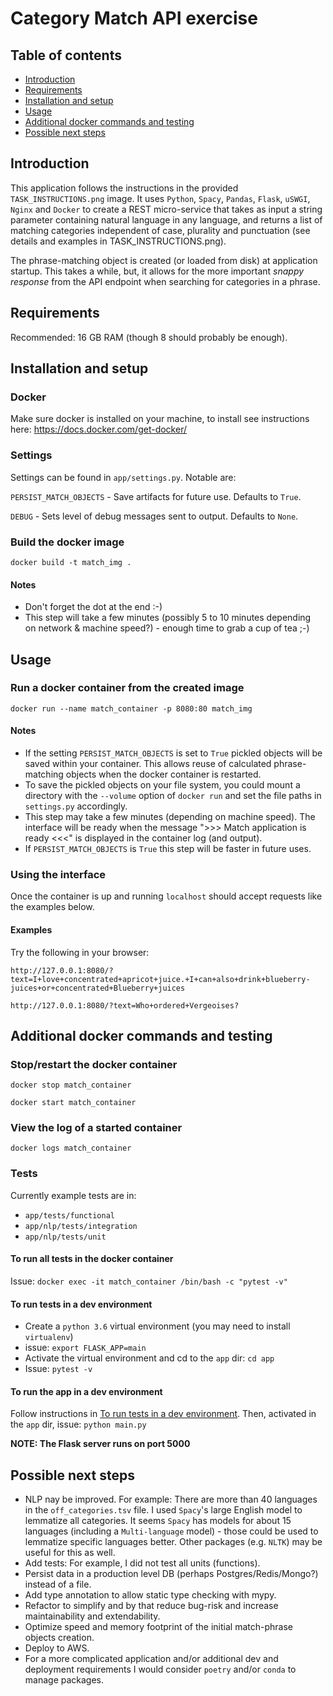 # Category Match API exercise

## Table of contents
* [Introduction](#introduction)
* [Requirements](#requirements)
* [Installation and setup](#installation-and-setup)
* [Usage](#Usage)
* [Additional docker commands and testing](#additional-docker-commands-and-testing)
* [Possible next steps](#possible-next-steps)

## Introduction
This application follows the instructions in the provided 
`TASK_INSTRUCTIONS.png` image. It uses `Python`, 
`Spacy`, `Pandas`, `Flask`, `uSWGI`, `Nginx` and `Docker` to create a REST 
micro-service that takes as input a string parameter containing natural 
language in any language, and returns a list of matching categories 
independent of case, plurality and punctuation (see details and examples
in TASK_INSTRUCTIONS.png).

The phrase-matching object is created (or loaded from disk) at application
startup. This takes a while, but, it allows for the more important 
*snappy response* from the API 
endpoint when searching for categories in a phrase.

## Requirements
Recommended: 16 GB RAM (though 8 should probably be enough).

## Installation and setup

### Docker
Make sure docker is installed on your machine,
to install see instructions here: https://docs.docker.com/get-docker/

### Settings

Settings can be found in `app/settings.py`. Notable are:

`PERSIST_MATCH_OBJECTS` - Save artifacts for future use. Defaults to `True`.

`DEBUG` - Sets level of debug messages sent to output. Defaults to `None`.


### Build the docker image

`docker build -t match_img .`  

#### Notes 
- Don't forget the dot at the end :-)
- This step will take a few minutes (possibly 5 to 10 minutes depending   
on network & machine speed?) - enough time to grab a cup of tea ;-) 

## Usage

### Run a docker container from the created image 
`docker run --name match_container -p 8080:80 match_img`

#### Notes
- If the setting `PERSIST_MATCH_OBJECTS` is set to `True` pickled objects will be 
saved within your container. This allows reuse of calculated phrase-matching 
objects when the docker container is restarted. 
- To save the pickled objects on your file system, you could mount a directory 
with the `--volume` option of `docker run` and set the file paths in 
`settings.py` accordingly.
- This step may take a few minutes (depending on machine speed). The interface 
will be ready when the message ">>> Match application is ready <<<" is displayed 
in the container log (and output).
- If `PERSIST_MATCH_OBJECTS` is `True` this step will be faster in 
future uses.

### Using the interface
Once the container is up and running `localhost` should 
accept requests like the examples below.  

#### Examples
Try the following in your browser:

`http://127.0.0.1:8080/?text=I+love+concentrated+apricot+juice.+I+can+also+drink+blueberry-juices+or+concentrated+Blueberry+juices`

`http://127.0.0.1:8080/?text=Who+ordered+Vergeoises?`


## Additional docker commands and testing

### Stop/restart the docker container

`docker stop match_container`

`docker start match_container`

### View the log of a started container

`docker logs match_container`

### Tests
Currently example tests are in:
- `app/tests/functional` 
- `app/nlp/tests/integration` 
- `app/nlp/tests/unit`

#### To run all tests in the docker container

Issue: `docker exec -it match_container /bin/bash -c "pytest -v"`

#### To run tests in a dev environment
- Create a `python 3.6` virtual environment (you may need to install 
`virtualenv`)
- issue: `export FLASK_APP=main`
- Activate the virtual environment and cd to the `app` dir: `cd app`
- Issue: `pytest -v`

#### To run the app in a dev environment

Follow instructions in 
[To run tests in a dev environment](#to-run-tests-in-a-dev-environment). 
Then, activated in the `app` dir, issue: `python main.py`

**NOTE: The Flask server runs on port 5000**


## Possible next steps
- NLP nay be improved. For example: There are more than 40 
languages in the `off_categories.tsv` file. I used 
`Spacy`'s large English model to lemmatize all categories. It seems `Spacy` 
has models for about 15 languages (including a `Multi-language` model) - 
those could be used to lemmatize specific languages better. 
Other packages (e.g. `NLTK`) may be useful for this as well. 
- Add tests: For example, I did not test all units (functions).
- Persist data in a production level DB (perhaps Postgres/Redis/Mongo?) 
instead of a file.
- Add type annotation to allow static type checking with mypy. 
- Refactor to simplify and by that reduce bug-risk and increase 
maintainability and extendability.
- Optimize speed and memory footprint of the initial match-phrase objects 
creation.
- Deploy to AWS.
- For a more complicated application and/or additional dev and deployment 
requirements I would consider `poetry` and/or `conda` to manage packages.

